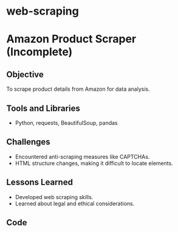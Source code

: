 # web-scraping

# Amazon Product Scraper (Incomplete)

## Objective
To scrape product details from Amazon for data analysis.

## Tools and Libraries
- Python, requests, BeautifulSoup, pandas

## Challenges
- Encountered anti-scraping measures like CAPTCHAs.
- HTML structure changes, making it difficult to locate elements.

## Lessons Learned
- Developed web scraping skills.
- Learned about legal and ethical considerations.

## Code
```python
